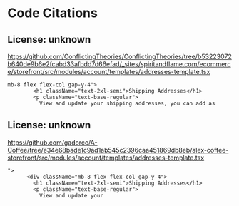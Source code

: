 # Code Citations

## License: unknown
https://github.com/ConflictingTheories/ConflictingTheories/tree/b53223072b640de9b6e2fcabd33afbdd7d66efad/_sites/spiritandflame.com/ecommerce/storefront/src/modules/account/templates/addresses-template.tsx

```
mb-8 flex flex-col gap-y-4">
        <h1 className="text-2xl-semi">Shipping Addresses</h1>
        <p className="text-base-regular">
          View and update your shipping addresses, you can add as
```


## License: unknown
https://github.com/gadorcc/A-Coffee/tree/e34e68bade1c9ad1ab545c2396caa451869db8eb/alex-coffee-storefront/src/modules/account/templates/addresses-template.tsx

```
">
      <div className="mb-8 flex flex-col gap-y-4">
        <h1 className="text-2xl-semi">Shipping Addresses</h1>
        <p className="text-base-regular">
          View and update your
```

